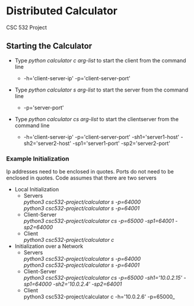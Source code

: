 # Distributed Calculator
CSC 532 Project
## Starting the Calculator
* Type _python calculator c arg-list_ to start the client from the command line

  * -h='client-server-ip' -p='client-server-port'

* Type _python calculator s arg-list_ to start the server from the command line

  * -p='server-port'

* Type _python calculator cs arg-list_ to start the clientserver from the command line

  * -h='client-server-ip' -p='client-server-port' -sh1='server1-host'  -sh2='server2-host' -sp1='server1-port' -sp2='server2-port'

### Example Initialization
Ip addresses need to be enclosed in quotes. Ports do not need to be enclosed in quotes.
Code assumes that there are two servers
* Local Initialization
  * Servers \
_python3 csc532-project/calculator s -p=64000_ \
_python3 csc532-project/calculator s -p=64001_ 
  * Client-Server \
_python3 csc532-project/calculator cs -p=65000 -sp1=64001 -sp2=64000_ 
  * Client \
_python3 csc532-project/calculator c_ 
* Initialization over a Network 
  * Servers \
_python3 csc532-project/calculator s -p=64000_ \
_python3 csc532-project/calculator s -p=64001_ 
  * Client-Server \
_python3 csc532-project/calculator cs -p=65000 -sh1='10.0.2.15' -sp1=64000 -sh2='10.0.2.4' -sp2=64001_ 
  * Client \
python3 csc532-project/calculator c -h='10.0.2.6' -p=65000_ 
